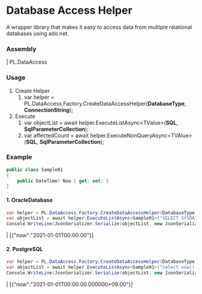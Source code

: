 # Database Access Helper
A wrapper library that makes it easy to access data from multiple relational databases using ado.net.

### Assembly
| PL.DataAccess

### Usage

1. Create Helper
    1. var helper = PL.DataAccess.Factory.CreateDataAccessHelper(**DatabaseType**, **ConnectionString**);
2. Execute
    1. var objectList = await helper.ExecuteListAsync\<TValue\>(**SQL**, **SqlParameterCollection**);
    2. var affectedCount = await helper.ExecuteNonQueryAsync\<TVAlue\>(**SQL**, **SqlParameterCollection**);

### Example

```csharp
public class Sample01
{
    public DateTime? Now { get; set; }
}
```


#### 1. OracleDatabase
```csharp
var helper = PL.DataAccess.Factory.CreateDataAccessHelper(DatabaseType.OracleDatabase, @"Data Source=(DESCRIPTION=(ADDRESS=(PROTOCOL=TCP)(HOST=localhost)(PORT=1521))(CONNECT_DATA=(SERVICE_NAME=XE))); User Id=C##ORAUSER; Password=ORAUSER;");
var objectList = await helper.ExecuteListAsync<Sample01>("SELECT SYSDATE AS NOW FROM DUAL");
Console.WriteLine(JsonSerializer.Serialize(objectList, new JsonSerializerOptions { PropertyNamingPolicy = JsonNamingPolicy.CamelCase }));
```
| [{"now":"2021-01-01T00:00:00"}]

#### 2. PostgreSQL
```csharp
var helper = PL.DataAccess.Factory.CreateDataAccessHelper(DatabaseType.PostgreSQL, "User ID=postgres; Password=postgres; Host=localhost; Port=5432; Database=postgres; Pooling=true; Connection Lifetime=0;");
var objectList = await helper.ExecuteListAsync<Sample01>("select now() as now;");
Console.WriteLine(JsonSerializer.Serialize(objectList, new JsonSerializerOptions { PropertyNamingPolicy = JsonNamingPolicy.CamelCase }));
```
| [{"now":"2021-01-01T00:00:00.000000+09:00"}]